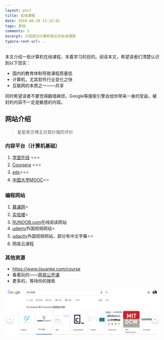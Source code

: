 ```yaml
---
layout: post
title: 在线课程
date: 2019-06-28 22:22:01
tags: 其他
comments: 1
excerpt: 介绍部分计算机相关的在线课程
typora-root-url: ..
---
```






本文介绍一些计算机在线课程，本着学习的目的。阅读本文，希望读者们清楚认识到以下现实：

- 国内的教育体制导致课程质量低
- 计算机，尤其软件行业变化之快
- 互联网的本质之一——共享

同时希望读者不要觉得翻墙麻烦，Google等搜索引擎会给你带来一身的受益，被封的内容不一定是敏感的内容。

## 网站介绍

> 星星表示博主对其价值的评价

### 内容平台（计算机基础）

1. [学堂在线](https://www.xuetangx.com/courses) ⭐⭐⭐
2. [Coursera](https://www.coursera.org/) ⭐⭐⭐
3. [edx](https://www.edx.org/)⭐⭐⭐
4. [中国大学MOOC](http://www.icourse163.org/category/computer)⭐⭐

### 编程网站

1. [慕课网](https://www.imooc.com/)⭐
2. [实验楼](https://www.shiyanlou.com/courses/)⭐
3. [RUNOOB.com](http://www.runoob.com/)在线阅读网站
4. [udemy](https://www.udemy.com/)外国视频网站⭐
5. [udacity](https://cn.udacity.com/)外国视频网站，部分有中文字幕⭐⭐
6. 网易云课程

### 其他资源

- https://www.jisuanke.com/course
- 看着玩的——[网易公开课](https://open.163.com/ted/#new_ted_item)
- 更多的，等待你的搜索

![1561727719571](/../assets/blog_res/1561727719571.png)